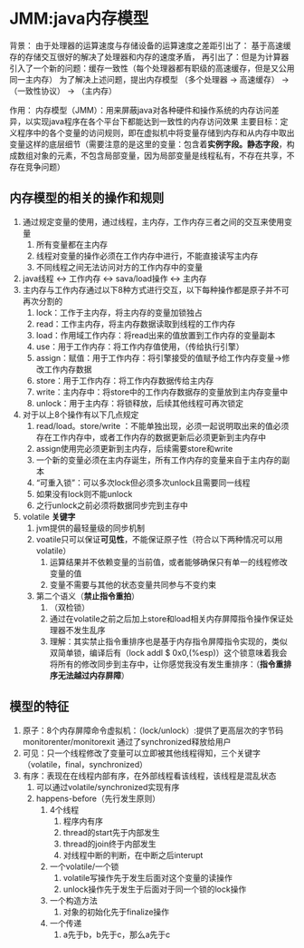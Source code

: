 # JMM:java内存模型
背景： 由于处理器的运算速度与存储设备的运算速度之差距引出了：
    基于高速缓存的存储交互很好的解决了处理器和内存的速度矛盾，
        再引出了：但是为计算器引入了一个新的问题：缓存一致性（每个处理器都有职级的高速缓存，但是又公用同一主内存）
为了解决上述问题，提出内存模型
（多个处理器 -> 高速缓存） ->（一致性协议） -> （主内存）

作用：
内存模型（JMM）：用来屏蔽java对各种硬件和操作系统的内存访问差异，以实现java程序在各个平台下都能达到一致性的内存访问效果
主要目标：定义程序中的各个变量的访问规则，即在虚拟机中将变量存储到内存和从内存中取出变量这样的底层细节（需要注意的是这里的变量：包含着**实例字段。静态字段**，构成数组对象的元素，不包含局部变量，因为局部变量是线程私有，不存在共享，不存在竞争问题）

## 内存模型的相关的操作和规则
1. 通过规定变量的使用，通过线程，主内存，工作内存三者之间的交互来使用变量
   1. 所有变量都在主内存
   2. 线程对变量的操作必须在工作内存中进行，不能直接读写主内存
   3. 不同线程之间无法访问对方的工作内存中的变量
2. java线程 <-> 工作内存 <-> sava/load操作 <-> 主内存
3. 主内存与工作内存通过以下8种方式进行交互，以下每种操作都是原子并不可再次分割的
   1. lock：工作于主内存，将主内存的变量加锁独占
   2. read：工作主内存，将主内存数据读取到线程的工作内存
   3. load：作用域工作内存：将read出来的值放置到工作内存的变量副本
   4. use：用于工作内存：将工作内存值使用，（传给执行引擎）
   5. assign：赋值：用于工作内存：将引擎接受的值赋予给工作内存变量->修改工作内存数据
   6. store：用于工作内存：将工作内存数据传给主内存
   7. write：主内存中：将store中的工作内存数据存的变量放到主内存变量中
   8. unlock：用于主内存：将锁释放，后续其他线程可再次锁定
4. 对于以上8个操作有以下几点规定
   1. read/load。store/write ：不能单独出现，必须一起说明取出来的值必须存在工作内存中，或者工作内存的数据更新后必须更新到主内存中
   2. assign使用完必须更新到主内存，后续需要store和write
   3. 一个新的变量必须在主内存诞生，所有工作内存的变量来自于主内存的副本
   4. “可重入锁”：可以多次lock但必须多次unlock且需要同一线程
   5. 如果没有lock则不能unlock
   6. 之行unlock之前必须将数据同步完到主存中
5. volatile **关键字**
   1. jvm提供的最轻量级的同步机制
   2. voatile只可以保证**可见性**，不能保证原子性（符合以下两种情况可以用volatile）
      1. 运算结果并不依赖变量的当前值，或者能够确保只有单一的线程修改变量的值
      2. 变量不需要与其他的状态变量共同参与不变约束
   3. 第二个语义（**禁止指令重拍**）
      1. （双检锁）
      2. 通过在volatile之前之后加上store和load相关内存屏障指令操作保证处理器不发生乱序
      3. 理解：其实禁止指令重排序也是基于内存指令屏障指令实现的，类似双简单锁，编译后有（lock addl $ 0x0,(%esp)）这个锁意味着我会将所有的修改同步到主存中，让你感觉我没有发生重排序：（**指令重排序无法越过内存屏障**）

## 模型的特征
1. 原子：8个内存屏障命令虚拟机：（lock/unlock）:提供了更高层次的字节码monitorenter/monitorexit 通过了synchronized释放给用户
2. 可见：只一个线程修改了变量可以立即被其他线程得知，三个关键字（volatile，final，synchronized）
3. 有序：表现在在线程内部有序，在外部线程看该线程，该线程是混乱状态
   1. 可以通过volatile/synchronized实现有序
   2. happens-before（先行发生原则）
      1. 4个线程
         1. 程序内有序
         2. thread的start先于内部发生
         3. thread的join终于内部发生
         4. 对线程中断的判断，在中断之后interupt
      2. 一个volatile/一个锁
         1. volatile写操作先于发生后面对这个变量的读操作
         2. unlock操作先于发生于后面对于同一个锁的lock操作
      3. 一个构造方法
         1. 对象的初始化先于finalize操作
      4. 一个传递
         1. a先于b，b先于c，那么a先于c